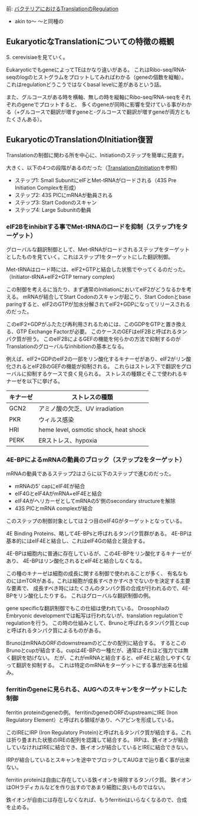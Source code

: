 前: [バクテリアにおけるTranslationのRegulation](バクテリアにおけるTranslationのRegulation.md)

- akin to〜 〜と同種の

## EukaryoticなTranslationについての特徴の概観

S. cerevisiaeを見ていく。

EukaryoticでもgeneによってTEはかなり違いがある。
これはRibo-seq/RNA-seqのlogのヒストグラムをプロットしてみればわかる（geneの個数を縦軸）。
これはregulationどうこうではなくbasal levelに差があるという話。

また、グルコースがある時を横軸、無しの時を縦軸にRibo-seq/RNA-seqをそれぞれのgeneでプロットすると、
多くのgeneが同時に影響を受けている事がわかる（+グルコースで翻訳が増すgeneと-グルコースで翻訳が増すgeneが両方ともたくさんある）。

## EukaryoticのTranslationのInitiation復習

Translationの制御に関わる所を中心に、Initiationのステップを簡単に見直す。

大きく、以下の4つの段階があるのだった（[TranslationのInitiation](TranslationのInitiation.md)を参照)

- ステップ1: Small SubunitにeIFとMet-tRNAがロードされる（43S Pre Initiation Complexを形成）
- ステップ2: 43S PICにmRNAが動員される
- ステップ3: Start Codonのスキャン
- ステップ4: Large Subunitの動員 

### eIF2Bをinhibitする事でMet-tRNAのロードを抑制（ステップ1をターゲット）

グローバルな翻訳制御として、Met-tRNAがロードされるステップをターゲットとしたものを見ていく。これはステップ1をターゲットにした翻訳制御。

Met-tRNAはロード時には、eIF2+GTPと結合した状態でやってくるのだった。（Initiator-tRNA+eIF2+GTP ternary complex)

この制御を考えるに当たり、まず通常のInitiationにおいてeIF2がどうなるかを考える。
mRNAが結合してStart Codonのスキャンが起こり、Start Codonとbase paringすると、eIF2のGTPが加水分解されてeIF2+GDPになってリリースされるのだった。

このeIF2+GDPがふたたび再利用されるためには、このGDPをGTPと置き換える、GTP Exchange Factorが必要。
このケースのGEFはeIF2Bと呼ばれるタンパク質が担う。
このeIF2BによるGEFの機能を何らかの方法で抑制するのがTranslationのグローバルなinhibitionの基本となる。

例えば、eIF2+GDPのeIF2の一部をリン酸化するキナーゼがあり、eIF2がリン酸化されるとeIF2BのGEFの機能が抑制される。
これらはストレス下で翻訳をグローバルに抑制するケースで良く見られる。
ストレスの種類とそこで使われるキナーゼを以下に挙げる。

| キナーゼ | ストレスの種類 |
| ---- | ---- |
| GCN2 | アミノ酸の欠乏、UV irradiation |
| PKR | ウィルス感染 |
| HRI | heme level, osmotic shock, heat shock |
| PERK | ERストレス、hypoxia |

### 4E-BPによるmRNAの動員のブロック（ステップ2をターゲット）

mRNAの動員であるステップ2はさらに以下のステップで進むのだった。

- mRNAの5' capにeIF4Eが結合
- eIF4GとeIF4AがmRNA+eIF4Eと結合
- eIF4AがヘリカーゼとしてmRNAの5'側のsecondary structureを解除
- 43S PICとmRNA complexが結合

このステップの制御対象としては２つ目のeIF4Gがターゲットとなっている。

4E Binding Proteins、略して4E-BPsと呼ばれるタンパク質群がある。
4E-BPは基本的にはeIF4Eと結合し、これはeIF4Gの結合と競合する。

4E-BPは細胞内に普通に存在しているが、この4E-BPをリン酸化するキナーゼがあり、
4E-BPはリン酸化されるとeIF4Eと結合しなくなる。

この種のキナーゼは細胞の成長に関する制御で使われることが多く、
有名なものにはmTORがある。これは細胞が成長すべきかすべきでないかを決定する主要な要素で、
成長すべき時にはたくさんのタンパク質の合成が行われるので、4E-BPをリン酸化したりする。
これはグローバルな翻訳制御の例。

gene specificな翻訳制御でもこの仕組は使われている。
DrosophilaのEmbryonic developmentでは転写は行われないが、translation regulationでregulationを行う。
この時の仕組みとして、Brunoと呼ばれるタンパク質とcupと呼ばれるタンパク質によるものがある。

BrunoはmRNAのORFのdownstreamのどこかの配列に結合する。
するとこのBrunoとcupが結合する。cupは4E-BPの一種だが、通常はそれほど強力では無く翻訳を妨げない。
だが、これがmRNAと結合すると、eIF4Eと結合しやすくなって翻訳を抑制する。
これは特定のmRNAをターゲットにする事が出来る仕組み。

### ferritinのgeneに見られる、AUGへのスキャンをターゲットにした制御

ferritin proteinのgeneの例。
ferritinのgeneのORFのupstreamにIRE (Iron Regulatory Element）と呼ばれる領域があり、ヘアピンを形成している。

このIREにIRP (Iron Regulatory Protein)と呼ばれるタンパク質が結合する。これは折り畳まれた状態のIREの配列を認識して結合する。
IRPは、鉄イオンが結合していなければIREに結合でき、鉄イオンが結合しているとIREに結合できない。

IRPが結合しているとスキャンを途中でブロックしてAUGまで辿り着く事が出来ない。

ferritin proteinは自由に存在している鉄イオンを掃除するタンパク質。
鉄イオンはOHラディカルなどを作り出すのであまり細胞に良いものではない。

鉄イオンが自由には存在しなくなれば、もうferritinはいらなくなるので、合成を止める。